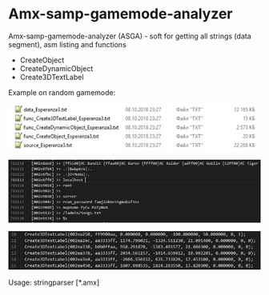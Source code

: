 # Amx-samp-gamemode-analyzer

Amx-samp-gamemode-analyzer (ASGA) - soft for getting all strings (data segment), asm listing and functions
* CreateObject
* CreateDynamicObject
* Create3DTextLabel

Example on random gamemode:

![Result of program](https://raw.githubusercontent.com/KostikShutov/Amx-mod-analyzer/master/imgs/result_1.jpg)

![Result of program](https://raw.githubusercontent.com/KostikShutov/Amx-mod-analyzer/master/imgs/result_2.jpg)

![Result of program](https://raw.githubusercontent.com/KostikShutov/Amx-mod-analyzer/master/imgs/result_3.jpg)

Usage: stringparser [*.amx]
